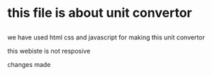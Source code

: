 # this file is about unit convertor 

## 
we have used html css and javascript for making this unit convertor

this webiste is not resposive 


changes made 